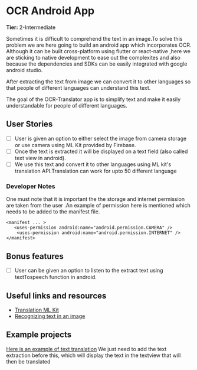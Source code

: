 # OCR Android App

**Tier:** 2-Intermediate

Sometimes it is difficult to comprehend the text in an image.To solve this problem we are here going to build an android app which incorporates OCR.
Although it can be built cross-platform using flutter or react-native ,here we are sticking to native development to ease out the complexites and also because 
the dependencies and SDKs can be easily integrated with google android studio.

After extracting the text from image we can convert it to other languages so that people of different languages can understand this text.





The goal of the OCR-Translator app is to simplify text and make it easily understandable for people of different languages.

## User Stories


-   [ ] User is given an option to either select the image from camera storage or use camera using ML Kit provided by Firebase.
-   [ ] Once the text is extracted it will be displayed on a text field (also called text view in android).
-   [ ] We use this text and convert it to other languages using ML kit's translation API.Translation can work for upto 50 different language

### Developer Notes

One must note that it is important the the storage and internet permission are taken from the user .An example of permission here is mentioned which needs
to be added to the manifest file.
```
<manifest ... >
   <uses-permission android:name="android.permission.CAMERA" />
    <uses-permission android:name="android.permission.INTERNET" />
</manifest>
```




## Bonus features

-   [ ] User can be given an option to listen to the extract text using textTospeech function in android. 


## Useful links and resources

- [Translation ML Kit](https://developers.google.com/ml-kit/language/translation/)
- [Recognizing text in an image](https://firebase.google.com/docs/ml-kit/android/recognize-text)

## Example projects

[Here is an example of text translation](https://heartbeat.comet.ml/translate-text-with-ml-kit-on-android-a7bc636aaf98)
We just need to add the text extraction before this, which will display the text in the textview that will then be translated
